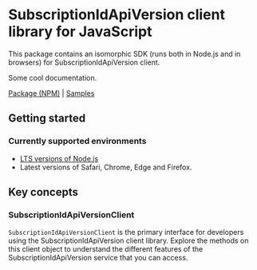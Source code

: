 # SubscriptionIdApiVersion client library for JavaScript

This package contains an isomorphic SDK (runs both in Node.js and in browsers) for SubscriptionIdApiVersion client.

Some cool documentation.

[Package (NPM)](https://www.npmjs.com/package/subscriptionid-apiversion) |
[Samples](https://github.com/Azure-Samples/azure-samples-js-management)

## Getting started

### Currently supported environments

- [LTS versions of Node.js](https://nodejs.org/about/releases/)
- Latest versions of Safari, Chrome, Edge and Firefox.




## Key concepts

### SubscriptionIdApiVersionClient

`SubscriptionIdApiVersionClient` is the primary interface for developers using the SubscriptionIdApiVersion client library. Explore the methods on this client object to understand the different features of the SubscriptionIdApiVersion service that you can access.

